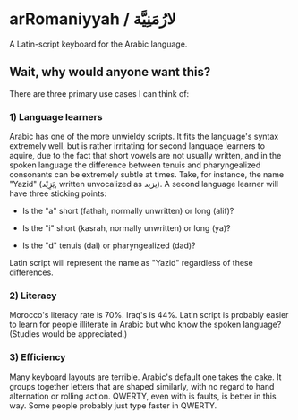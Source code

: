 # arRomaniyyah / لارُمَنِيَّة
A Latin-script keyboard for the Arabic language.

## Wait, why would anyone want this?
There are three primary use cases I can think of:

### 1) Language learners
Arabic has one of the more unwieldy scripts. It fits the language's syntax extremely well, but is rather irritating for second language learners to aquire, due to the fact that short vowels are not usually written, and in the spoken language the difference between tenuis and pharyngealized consonants can be extremely subtle at times. Take, for instance, the name "Yazid" (يَزِيْد, written unvocalized as يزيد). A second language learner will have three sticking points:

* Is the "a" short (fathah, normally unwritten) or long (alif)?

* Is the "i" short (kasrah, normally unwritten) or long (ya)?

* Is the "d" tenuis (dal) or pharyngealized (dad)?

Latin script will represent the name as "Yazid" regardless of these differences.

### 2) Literacy
Morocco's literacy rate is 70%. Iraq's is 44%. Latin script is probably easier to learn for people illiterate in Arabic but who know the spoken language? (Studies would be appreciated.)

### 3) Efficiency
Many keyboard layouts are terrible. Arabic's default one takes the cake. It groups together letters that are shaped similarly, with no regard to hand alternation or rolling action. QWERTY, even with is faults, is better in this way. Some people probably just type faster in QWERTY.
